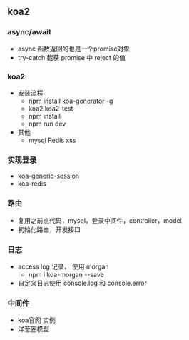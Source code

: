 ## koa2
### async/await
- async 函数返回的也是一个promise对象
- try-catch 截获 promise 中 reject 的值
### koa2
- 安装流程
  - npm install koa-generator -g
  - koa2 koa2-test
  - npm install
  - npm run dev
- 其他
  - mysql Redis xss
### 实现登录
- koa-generic-session
- koa-redis
### 路由
- 复用之前点代码，mysql，登录中间件，controller，model
- 初始化路由，开发接口
### 日志
- access log 记录， 使用 morgan
  - npm i koa-morgan --save
- 自定义日志使用 console.log 和 console.error
### 中间件
- koa官网 实例
- 洋葱圈模型